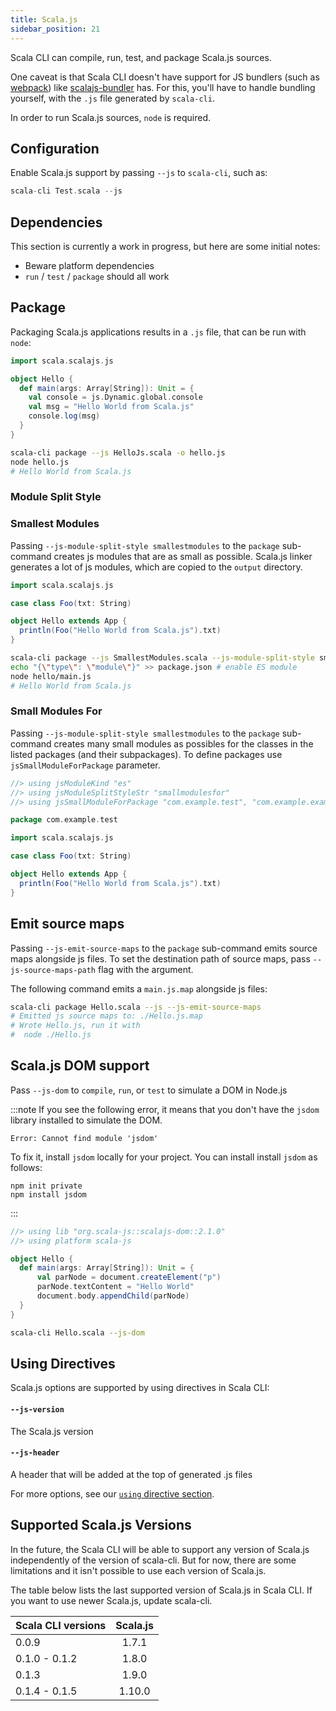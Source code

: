 ```yaml
---
title: Scala.js
sidebar_position: 21
---
```


Scala CLI can compile, run, test, and package Scala.js sources.

One caveat is that Scala CLI doesn't have support for JS bundlers (such as [webpack](https://webpack.js.org))
like [scalajs-bundler](https://github.com/scalacenter/scalajs-bundler) has.
For this, you'll have to handle bundling yourself, with the `.js` file generated by `scala-cli`.

In order to run Scala.js sources, `node` is required.

## Configuration

Enable Scala.js support by passing `--js` to `scala-cli`, such as:

```scala
scala-cli Test.scala --js
```

## Dependencies

This section is currently a work in progress, but here are some initial notes:

- Beware platform dependencies
- `run` / `test` / `package` should all work

## Package

Packaging Scala.js applications results in a `.js` file, that can be run with `node`:

```scala title=HelloJs.scala
import scala.scalajs.js

object Hello {
  def main(args: Array[String]): Unit = {
    val console = js.Dynamic.global.console
    val msg = "Hello World from Scala.js"
    console.log(msg)
  }
}
```

```bash
scala-cli package --js HelloJs.scala -o hello.js
node hello.js
# Hello World from Scala.js
```

<!-- Expected:
Hello World from Scala.js
-->

### Module Split Style 

### Smallest Modules

Passing `--js-module-split-style smallestmodules` to the `package` sub-command creates js modules that are as small as possible.
Scala.js linker generates a lot of js modules, which are copied to the `output` directory.

```scala title=SmallestModules.scala
import scala.scalajs.js

case class Foo(txt: String)

object Hello extends App {
  println(Foo("Hello World from Scala.js").txt)
}
```

```bash
scala-cli package --js SmallestModules.scala --js-module-split-style smallestmodules --js-module-kind es --output hello
echo "{\"type\": \"module\"}" >> package.json # enable ES module
node hello/main.js
# Hello World from Scala.js
```

<!-- Expected:
Hello World from Scala.js
-->

### Small Modules For

Passing `--js-module-split-style smallestmodules` to the `package` sub-command creates many small modules as possibles for the classes in the listed packages (and their subpackages). To define packages use `jsSmallModuleForPackage` parameter.

```scala title=SmallestModules.scala
//> using jsModuleKind "es"
//> using jsModuleSplitStyleStr "smallmodulesfor"
//> using jsSmallModuleForPackage "com.example.test", "com.example.example""

package com.example.test

import scala.scalajs.js

case class Foo(txt: String)

object Hello extends App {
  println(Foo("Hello World from Scala.js").txt)
}
```

## Emit source maps

Passing `--js-emit-source-maps` to the `package` sub-command emits source maps alongside js files. To set the destination path of source maps, pass `--js-source-maps-path` flag with the argument.

The following command emits a `main.js.map` alongside js files:

```bash ignore
scala-cli package Hello.scala --js --js-emit-source-maps
# Emitted js source maps to: ./Hello.js.map
# Wrote Hello.js, run it with
#  node ./Hello.js
```

## Scala.js DOM support

Pass `--js-dom` to `compile`, `run`, or `test` to simulate a DOM in Node.js

:::note
If you see the following error, it means that you don't have the `jsdom` library installed to simulate the DOM.
```
Error: Cannot find module 'jsdom'
```
To fix it, install `jsdom` locally for your project. You can install install `jsdom` as follows:
```
npm init private
npm install jsdom
```
:::

```scala title=Hello.scala
//> using lib "org.scala-js::scalajs-dom::2.1.0"
//> using platform scala-js

object Hello {
  def main(args: Array[String]): Unit = {
      val parNode = document.createElement("p")
      parNode.textContent = "Hello World"
      document.body.appendChild(parNode)
  }
}
```

```bash ignore
scala-cli Hello.scala --js-dom
```

## Using Directives

Scala.js options are supported by using directives in Scala CLI:

#### `--js-version`

 The Scala.js version

 #### `--js-header`

 A header that will be added at the top of generated .js files

For more options, see our [`using` directive section](./reference/directives.md#scala-js-options).

## Supported Scala.js Versions

In the future, the Scala CLI will be able to support any version of Scala.js independently of the version of scala-cli. But for now, there are some limitations and it isn't possible to use each version of Scala.js.

The table below lists the last supported version of Scala.js in Scala CLI. If you want to use newer Scala.js, update scala-cli.

| Scala CLI versions   |      Scala.js      |
|----------------------|:------------------:|
| 0.0.9                |   1.7.1            |
| 0.1.0 - 0.1.2        |   1.8.0            |
| 0.1.3                |   1.9.0            |
| 0.1.4 - 0.1.5        |   1.10.0           |
